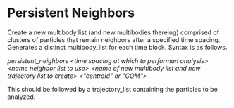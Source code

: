<h1>Persistent Neighbors</h1>

Create a new multibody list (and new multibodies thereing) comprised of clusters of particles that remain neighbors after a specified time spacing. Generates a distinct multibody_list for each time block. Syntax is as follows.

_persistent\_neighbors \<time spacing at which to performan analysis\> \<name neighbor list to use\> \<name of new multibody list and new trajectory list to create\> <"centroid" or "COM">_

This should be followed by a trajectory_list containing the particles to be analyzed.

